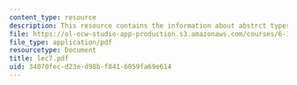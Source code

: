 ```yaml
---
content_type: resource
description: This resource contains the information about abstrct types.
file: https://ol-ocw-studio-app-production.s3.amazonaws.com/courses/6-170-laboratory-in-software-engineering-fall-2005/34070fecd23ed98bf8416059fa69e614_lec7.pdf
file_type: application/pdf
resourcetype: Document
title: lec7.pdf
uid: 34070fec-d23e-d98b-f841-6059fa69e614
---
```

